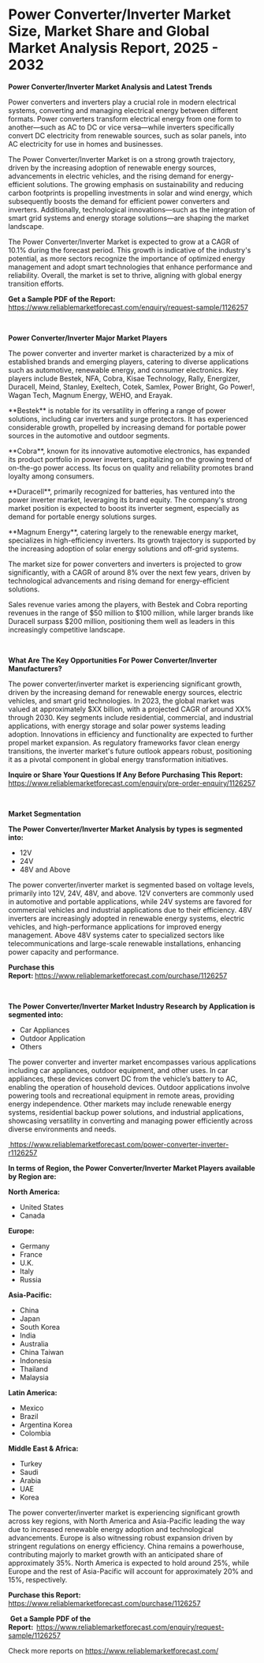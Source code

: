 <p><h1>Power Converter/Inverter Market Size, Market Share and Global Market Analysis Report, 2025 - 2032</h1></p><p><strong>Power Converter/Inverter Market Analysis and Latest Trends</strong></p>
<p><p>Power converters and inverters play a crucial role in modern electrical systems, converting and managing electrical energy between different formats. Power converters transform electrical energy from one form to another—such as AC to DC or vice versa—while inverters specifically convert DC electricity from renewable sources, such as solar panels, into AC electricity for use in homes and businesses.</p><p>The Power Converter/Inverter Market is on a strong growth trajectory, driven by the increasing adoption of renewable energy sources, advancements in electric vehicles, and the rising demand for energy-efficient solutions. The growing emphasis on sustainability and reducing carbon footprints is propelling investments in solar and wind energy, which subsequently boosts the demand for efficient power converters and inverters. Additionally, technological innovations—such as the integration of smart grid systems and energy storage solutions—are shaping the market landscape.</p><p>The Power Converter/Inverter Market is expected to grow at a CAGR of 10.1% during the forecast period. This growth is indicative of the industry's potential, as more sectors recognize the importance of optimized energy management and adopt smart technologies that enhance performance and reliability. Overall, the market is set to thrive, aligning with global energy transition efforts.</p></p>
<p><strong>Get a Sample PDF of the Report:&nbsp;</strong> <a href="https://www.reliablemarketforecast.com/enquiry/request-sample/1126257?utm_campaign=2441&utm_medium=2&utm_source=Github&utm_content=ia&utm_term=14022025&utm_id=power-converterinverter">https://www.reliablemarketforecast.com/enquiry/request-sample/1126257</a></p>
<p>&nbsp;</p>
<p><strong>Power Converter/Inverter Major Market Players</strong></p>
<p><p>The power converter and inverter market is characterized by a mix of established brands and emerging players, catering to diverse applications such as automotive, renewable energy, and consumer electronics. Key players include Bestek, NFA, Cobra, Kisae Technology, Rally, Energizer, Duracell, Meind, Stanley, Exeltech, Cotek, Samlex, Power Bright, Go Power!, Wagan Tech, Magnum Energy, WEHO, and Erayak.</p><p>**Bestek** is notable for its versatility in offering a range of power solutions, including car inverters and surge protectors. It has experienced considerable growth, propelled by increasing demand for portable power sources in the automotive and outdoor segments.</p><p>**Cobra**, known for its innovative automotive electronics, has expanded its product portfolio in power inverters, capitalizing on the growing trend of on-the-go power access. Its focus on quality and reliability promotes brand loyalty among consumers.</p><p>**Duracell**, primarily recognized for batteries, has ventured into the power inverter market, leveraging its brand equity. The company's strong market position is expected to boost its inverter segment, especially as demand for portable energy solutions surges.</p><p>**Magnum Energy**, catering largely to the renewable energy market, specializes in high-efficiency inverters. Its growth trajectory is supported by the increasing adoption of solar energy solutions and off-grid systems. </p><p>The market size for power converters and inverters is projected to grow significantly, with a CAGR of around 8% over the next few years, driven by technological advancements and rising demand for energy-efficient solutions. </p><p>Sales revenue varies among the players, with Bestek and Cobra reporting revenues in the range of $50 million to $100 million, while larger brands like Duracell surpass $200 million, positioning them well as leaders in this increasingly competitive landscape.</p></p>
<p>&nbsp;</p>
<p><strong>What Are The Key Opportunities For Power Converter/Inverter Manufacturers?</strong></p>
<p><p>The power converter/inverter market is experiencing significant growth, driven by the increasing demand for renewable energy sources, electric vehicles, and smart grid technologies. In 2023, the global market was valued at approximately $XX billion, with a projected CAGR of around XX% through 2030. Key segments include residential, commercial, and industrial applications, with energy storage and solar power systems leading adoption. Innovations in efficiency and functionality are expected to further propel market expansion. As regulatory frameworks favor clean energy transitions, the inverter market's future outlook appears robust, positioning it as a pivotal component in global energy transformation initiatives.</p></p>
<p><strong>Inquire or Share Your Questions If Any Before Purchasing This Report:</strong> <a href="https://www.reliablemarketforecast.com/enquiry/pre-order-enquiry/1126257?utm_campaign=2441&utm_medium=2&utm_source=Github&utm_content=ia&utm_term=14022025&utm_id=power-converterinverter">https://www.reliablemarketforecast.com/enquiry/pre-order-enquiry/1126257</a></p>
<p>&nbsp;</p>
<p><strong>Market Segmentation</strong></p>
<p><strong>The Power Converter/Inverter Market Analysis by types is segmented into:</strong></p>
<p><ul><li>12V</li><li>24V</li><li>48V and Above</li></ul></p>
<p><p>The power converter/inverter market is segmented based on voltage levels, primarily into 12V, 24V, 48V, and above. 12V converters are commonly used in automotive and portable applications, while 24V systems are favored for commercial vehicles and industrial applications due to their efficiency. 48V inverters are increasingly adopted in renewable energy systems, electric vehicles, and high-performance applications for improved energy management. Above 48V systems cater to specialized sectors like telecommunications and large-scale renewable installations, enhancing power capacity and performance.</p></p>
<p><strong>Purchase this Report:&nbsp;</strong><a href="https://www.reliablemarketforecast.com/purchase/1126257?utm_campaign=2441&utm_medium=2&utm_source=Github&utm_content=ia&utm_term=14022025&utm_id=power-converterinverter">https://www.reliablemarketforecast.com/purchase/1126257</a></p>
<p>&nbsp;</p>
<p><strong>The Power Converter/Inverter Market Industry Research by Application is segmented into:</strong></p>
<p><ul><li>Car Appliances</li><li>Outdoor Application</li><li>Others</li></ul></p>
<p><p>The power converter and inverter market encompasses various applications including car appliances, outdoor equipment, and other uses. In car appliances, these devices convert DC from the vehicle’s battery to AC, enabling the operation of household devices. Outdoor applications involve powering tools and recreational equipment in remote areas, providing energy independence. Other markets may include renewable energy systems, residential backup power solutions, and industrial applications, showcasing versatility in converting and managing power efficiently across diverse environments and needs.</p></p>
<p><a href="https://www.reliablemarketforecast.com/power-converter-inverter-r1126257?utm_campaign=2441&utm_medium=2&utm_source=Github&utm_content=ia&utm_term=14022025&utm_id=power-converterinverter">&nbsp;https://www.reliablemarketforecast.com/power-converter-inverter-r1126257</a></p>
<p><strong>In terms of Region, the Power Converter/Inverter Market Players available by Region are:</strong></p>
<p>
    <p> <strong> North America: </strong>
        <ul>
            <li>United States</li>
            <li>Canada</li>
        </ul>
        </p> 
    <p> <strong> Europe: </strong>
        <ul>
            <li>Germany</li>
            <li>France</li>
            <li>U.K.</li>
            <li>Italy</li>
            <li>Russia</li>
        </ul>
        </p> 
    <p> <strong> Asia-Pacific: </strong>
        <ul>
            <li>China</li>
            <li>Japan</li>
            <li>South Korea</li>
            <li>India</li>
            <li>Australia</li>
            <li>China Taiwan</li>
            <li>Indonesia</li>
            <li>Thailand</li>
            <li>Malaysia</li>
        </ul>
        </p> 
    <p> <strong> Latin America: </strong>
        <ul>
            <li>Mexico</li>
            <li>Brazil</li>
            <li>Argentina Korea</li>
            <li>Colombia</li>
        </ul>
        </p> 
    <p> <strong> Middle East & Africa: </strong>
        <ul>
            <li>Turkey</li>
            <li>Saudi</li>
            <li>Arabia</li>
            <li>UAE</li>
            <li>Korea</li>
        </ul>
    </p>
    </p>
<p><p>The power converter/inverter market is experiencing significant growth across key regions, with North America and Asia-Pacific leading the way due to increased renewable energy adoption and technological advancements. Europe is also witnessing robust expansion driven by stringent regulations on energy efficiency. China remains a powerhouse, contributing majorly to market growth with an anticipated share of approximately 35%. North America is expected to hold around 25%, while Europe and the rest of Asia-Pacific will account for approximately 20% and 15%, respectively.</p></p>
<p><strong>Purchase this Report: </strong><a href="https://www.reliablemarketforecast.com/purchase/1126257?utm_campaign=2441&utm_medium=2&utm_source=Github&utm_content=ia&utm_term=14022025&utm_id=power-converterinverter">https://www.reliablemarketforecast.com/purchase/1126257</a></p>
<p>&nbsp;<strong>Get a Sample PDF of the Report:&nbsp;&nbsp;</strong><a href="https://www.reliablemarketforecast.com/enquiry/request-sample/1126257?utm_campaign=2441&utm_medium=2&utm_source=Github&utm_content=ia&utm_term=14022025&utm_id=power-converterinverter">https://www.reliablemarketforecast.com/enquiry/request-sample/1126257</a></p>
<p><strong></strong></p>
<p>Check more reports on <a href="https://www.reliablemarketforecast.com/?utm_campaign=2441&utm_medium=2&utm_source=Github&utm_content=ia&utm_term=14022025&utm_id=power-converterinverter">https://www.reliablemarketforecast.com/</a></p>